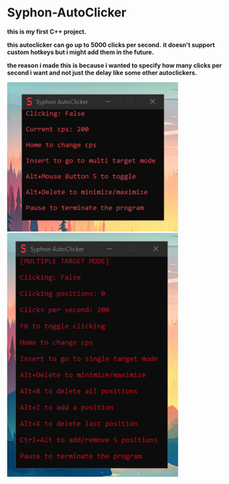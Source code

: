 # Syphon-AutoClicker

**this is my first C++ project.**

**this autoclicker can go up to 5000 clicks per second.**
**it doesn't support custom hotkeys but i might add them in the future.**

**the reason i made this is because i wanted to specify how many clicks per second i want and not just the delay like some other autoclickers.**

<img src="Images/Syphon_AutoClicker1.png" width=400>
<img src="Images/Syphon_AutoClicker3.png" width=400>
